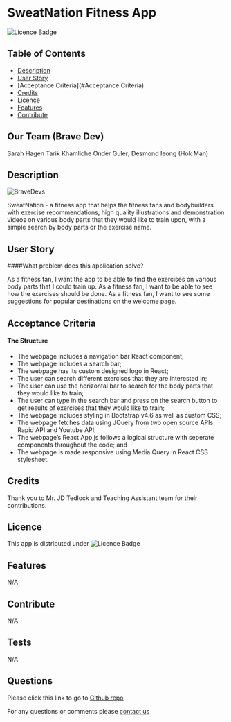 # SweatNation Fitness App

![Licence Badge](https://img.shields.io/badge/MIT-Licence-green)

## Table of Contents
* [Description](#Description)
* [User Story](#UserStory)
* [Acceptance Criteria](#Acceptance Criteria)
* [Credits](#Credits)
* [Licence](#Licence)
* [Features](#Features)
* [Contribute](#Contribute)

## Our Team (Brave Dev)
Sarah Hagen
Tarik Khamliche
Onder Guler;
Desmond Ieong (Hok Man)

## Description
![BraveDevs](https://img.shields.io/badge/Brave-Devs-orange)

SweatNation - a fitness app that helps the fitness fans and bodybuilders with exercise recommendations, high quality illustrations and demonstration videos on various body parts that they would like to train upon, with a simple search by body parts or the exercise name. 

## User Story

####What problem does this application solve?

As a fitness fan, I want the app to be able to find the exercises on various body parts that I could train up.
As a fitness fan, I want to be able to see how the exercises should be done.
As a fitness fan, I want to see some suggestions for popular destinations on the welcome page.

## Acceptance Criteria

#### The Structure

- The webpage includes a navigation bar React component;
- The webpage includes a search bar;
- The webpage has its custom designed logo in React;
- The user can search different exercises that they are interested in;
- The user can use the horizontal bar to search for the body parts that they would like to train;
- The user can type in the search bar and press on the search button to get results of exercises that they would like to train;
- The webpage includes styling in Bootstrap v4.6 as well as custom CSS;
- The webpage fetches data using JQuery from two open source APIs: Rapid API and Youtube API;
- The webpage’s React App.js follows a logical structure with seperate components throughout the code; and
- The webpage is made responsive using Media Query in React CSS stylesheet.

## Credits
Thank you to Mr. JD Tedlock and Teaching Assistant team for their contributions.

## Licence
This app is distributed under ![Licence Badge](https://img.shields.io/badge/MIT-Licence-green)

## Features
N/A
## Contribute
N/A

## Tests
N/A

## Questions
Please click this link to go to [Github repo](https://github.com/onderguler35/sweatnation-groupproject2)


For any questions or comments please [contact us](mailto:onder5@hotmail.com)

